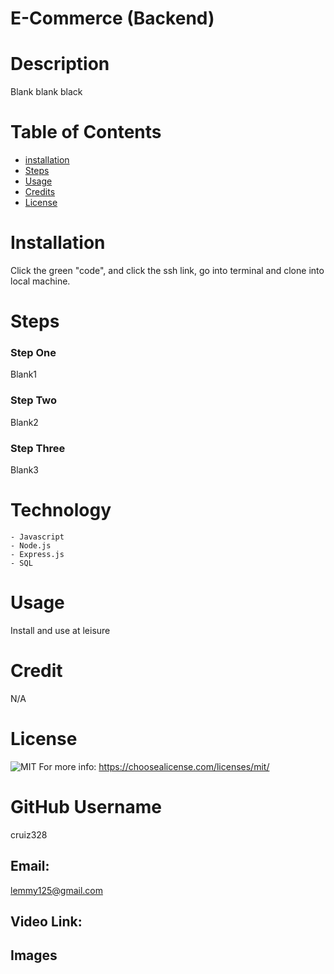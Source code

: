 # E-Commerce (Backend)
# Description
  Blank blank black
  
# Table of Contents
  
  - [installation](#installation)
  - [Steps](#steps)
  - [Usage](#usage)
  - [Credits](#credits)
  - [License](#license)
  
 # Installation
  Click the green "code", and click the ssh link, go into terminal and clone into local machine. 

 # Steps
### Step One
  Blank1
### Step Two
   Blank2
### Step Three
   Blank3

# Technology 
	- Javascript
	- Node.js
	- Express.js
	- SQL
# Usage
  Install and use at leisure

# Credit
 N/A 

# License
 ![MIT](https://img.shields.io/static/v1?label=License&message=MIT&color=success)
 For more info: https://choosealicense.com/licenses/mit/

# GitHub Username
 cruiz328 

## Email:

lemmy125@gmail.com

## Video Link:

## Images

